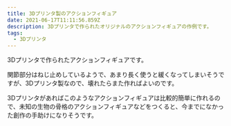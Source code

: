 ```yaml
---
title: 3Dプリンタ製のアクションフィギュア
date: 2021-06-17T11:11:56.859Z
description: 3Dプリンタで作られたオリジナルのアクションフィギュアの作例です。
tags:
  - 3Dプリンタ
---
```

3Dプリンタで作られたアクションフィギュアです。

関節部分はねじ止めしているようで、あまり長く使うと緩くなってしまいそうですが、3Dプリンタ製なので、壊れたらまた作ればよいのです。

3Dプリンタがあればこのようなアクションフィギュアは比較的簡単に作れるので、未知の生物の骨格のアクションフィギュアなどをつくると、今までになかった創作の手助けになりそうです。
